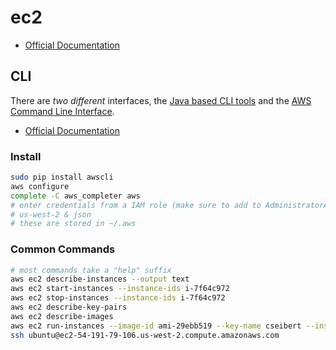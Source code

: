 # ec2

- [Official Documentation](http://docs.aws.amazon.com/AWSEC2/latest/UserGuide/concepts.html)

## CLI

There are *two different* interfaces, the [Java based CLI tools](http://docs.aws.amazon.com/AWSEC2/latest/CommandLineReference/set-up-ec2-cli-linux.html) and the [AWS Command Line Interface](http://docs.aws.amazon.com/cli/latest/userguide/cli-chap-getting-set-up.html).

- [Official Documentation](http://docs.aws.amazon.com/cli/latest/userguide/cli-chap-welcome.html)


### Install

```bash
sudo pip install awscli
aws configure
complete -C aws_completer aws
# enter credentials from a IAM role (make sure to add to AdministratorAccess policy)
# us-west-2 & json
# these are stored in ~/.aws
```

### Common Commands

```bash
# most commands take a "help" suffix
aws ec2 describe-instances --output text
aws ec2 start-instances --instance-ids i-7f64c972
aws ec2 stop-instances --instance-ids i-7f64c972
aws ec2 describe-key-pairs
aws ec2 describe-images
aws ec2 run-instances --image-id ami-29ebb519 --key-name cseibert --instance-type t2.micro
ssh ubuntu@ec2-54-191-79-106.us-west-2.compute.amazonaws.com
```
